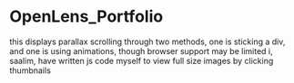 # OpenLens_Portfolio
this displays parallax scrolling through two methods, one is sticking a div, and one is using animations, though browser support may be limited
i, saalim, have written js code myself to view full size images by clicking thumbnails
